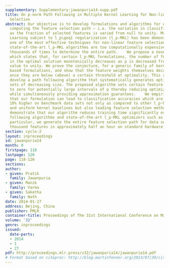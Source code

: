 ```yaml
---
supplementary: Supplementary:jawanpuria14-supp.pdf
title: On p-norm Path Following in Multiple Kernel Learning for Non-linear Feature
  Selection
abstract: Our objective is to develop formulations and algorithms for efficiently
  computing the feature selection path – i.e. the variation in classification accuracy
  as the fraction of selected features is varied from null to unity. Multiple Kernel
  Learning subject to l_p\geq1 regularization (l_p-MKL) has been demonstrated to be
  one of the most effective techniques for non-linear feature selection. However,
  state-of-the-art l_p-MKL algorithms are too computationally expensive to be invoked
  thousands of times to determine the entire path.    We propose a novel conjecture
  which states that, for certain l_p-MKL formulations, the number of features selected
  in the optimal solution monotonically decreases as p is decreased from an initial
  value to unity. We prove the conjecture, for a generic family of kernel target alignment
  based formulations, and show that the feature weights themselves decay (grow) monotonically
  once they are below (above) a certain threshold at optimality. This allows us to
  develop a path following algorithm that systematically generates optimal feature
  sets of decreasing size. The proposed algorithm sets certain feature weights directly
  to zero for potentially large intervals of p thereby reducing optimization costs
  while simultaneously providing approximation guarantees.    We empirically demonstrate
  that our formulation can lead to classification accuracies which are as much as
  10% higher on benchmark data sets not only as compared to other l_p-MKL formulations
  and uniform kernel baselines but also leading feature selection methods. We further
  demonstrate that our algorithm reduces training time significantly over other path
  following algorithms and state-of-the-art l_p-MKL optimizers such as SMO-MKL. In
  particular, we generate the entire feature selection path for data sets with a hundred
  thousand features in approximately half an hour on standard hardware.
section: cycle-2
layout: inproceedings
id: jawanpuria14
month: 0
firstpage: 118
lastpage: 126
page: 118-126
sections: 
author:
- given: Pratik
  family: Jawanpuria
- given: Manik
  family: Varma
- given: Saketha
  family: Nath
date: 2014-01-27
address: Bejing, China
publisher: PMLR
container-title: Proceedings of The 31st International Conference on Machine Learning
volume: '32'
genre: inproceedings
issued:
  date-parts:
  - 2014
  - 1
  - 27
pdf: http://proceedings.mlr.press/v32/jawanpuria14/jawanpuria14.pdf
# Format based on citeproc: http://blog.martinfenner.org/2013/07/30/citeproc-yaml-for-bibliographies/
---
```

